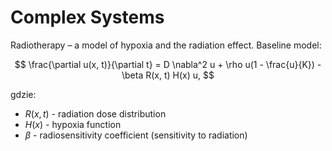 # Complex Systems

Radiotherapy – a model of hypoxia and the radiation effect. Baseline model:

$$
    \frac{\partial u(x, t)}{\partial t} = D \nabla^2 u + \rho u(1 - \frac{u}{K}) -
\beta R(x, t) H(x) u,
$$

gdzie:

- $R(x, t)$ - radiation dose distribution
- $H(x)$ - hypoxia function
- $\beta$ - radiosensitivity coefficient (sensitivity to radiation)
